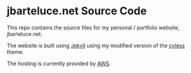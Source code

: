 # jbarteluce.net Source Code

This repo contains the source files for my personal / portfolio website, jbarteluce.net.

The website is built using [Jekyll](https://jekyllrb.com) using my modified version of the [cvless](https://github.com/piazzai/cvless) theme. 

The hosting is currently provided by [AWS](https://aws.amazon.com/free/). 